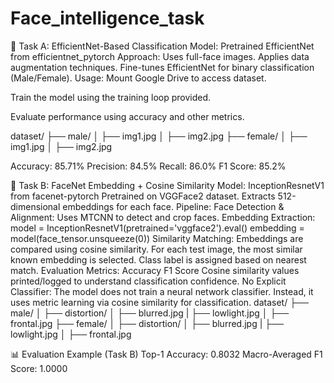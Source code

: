 # Face_intelligence_task
🧠 Task A: EfficientNet-Based Classification
Model: Pretrained EfficientNet from efficientnet_pytorch
Approach:
Uses full-face images.
Applies data augmentation techniques.
Fine-tunes EfficientNet for binary classification (Male/Female).
Usage:
Mount Google Drive to access dataset.

Train the model using the training loop provided.

Evaluate performance using accuracy and other metrics.

dataset/ ├── male/ │ ├── img1.jpg │ ├── img2.jpg ├── female/ │ ├── img1.jpg │ ├── img2.jpg

Accuracy: 85.71% Precision: 84.5% Recall: 86.0% F1 Score: 85.2%

🤖 Task B: FaceNet Embedding + Cosine Similarity
Model: InceptionResnetV1 from facenet-pytorch
Pretrained on VGGFace2 dataset.
Extracts 512-dimensional embeddings for each face.
Pipeline:
Face Detection & Alignment: Uses MTCNN to detect and crop faces.
Embedding Extraction:
model = InceptionResnetV1(pretrained='vggface2').eval()
embedding = model(face_tensor.unsqueeze(0))
Similarity Matching:
Embeddings are compared using cosine similarity.
For each test image, the most similar known embedding is selected.
Class label is assigned based on nearest match.
Evaluation Metrics:
Accuracy
F1 Score
Cosine similarity values printed/logged to understand classification confidence.
No Explicit Classifier: The model does not train a neural network classifier. Instead, it uses metric learning via cosine similarity for classification.
dataset/ ├── male/ │ ├── distortion/ │ ├── blurred.jpg | ├── lowlight.jpg │ ├── frontal.jpg ├── female/ │ ├── distortion/ │ ├── blurred.jpg | ├── lowlight.jpg │ ├── frontal.jpg

📊 Evaluation Example (Task B)
Top-1 Accuracy: 0.8032
Macro-Averaged F1 Score: 1.0000
